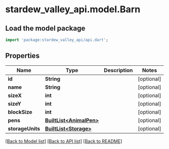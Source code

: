 # stardew_valley_api.model.Barn

## Load the model package
```dart
import 'package:stardew_valley_api/api.dart';
```

## Properties
Name | Type | Description | Notes
------------ | ------------- | ------------- | -------------
**id** | **String** |  | [optional] 
**name** | **String** |  | [optional] 
**sizeX** | **int** |  | [optional] 
**sizeY** | **int** |  | [optional] 
**blockSize** | **int** |  | [optional] 
**pens** | [**BuiltList&lt;AnimalPen&gt;**](AnimalPen.md) |  | [optional] 
**storageUnits** | [**BuiltList&lt;Storage&gt;**](Storage.md) |  | [optional] 

[[Back to Model list]](../README.md#documentation-for-models) [[Back to API list]](../README.md#documentation-for-api-endpoints) [[Back to README]](../README.md)



